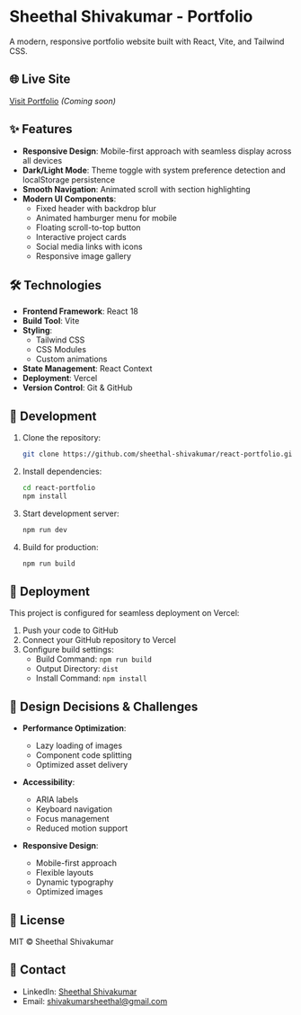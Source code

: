 # Sheethal Shivakumar - Portfolio

A modern, responsive portfolio website built with React, Vite, and Tailwind CSS.

## 🌐 Live Site

[Visit Portfolio](https://sheethal-shivakumar.vercel.app) _(Coming soon)_

## ✨ Features

- **Responsive Design**: Mobile-first approach with seamless display across all devices
- **Dark/Light Mode**: Theme toggle with system preference detection and localStorage persistence
- **Smooth Navigation**: Animated scroll with section highlighting
- **Modern UI Components**:
  - Fixed header with backdrop blur
  - Animated hamburger menu for mobile
  - Floating scroll-to-top button
  - Interactive project cards
  - Social media links with icons
  - Responsive image gallery
  
## 🛠️ Technologies

- **Frontend Framework**: React 18
- **Build Tool**: Vite
- **Styling**: 
  - Tailwind CSS
  - CSS Modules
  - Custom animations
- **State Management**: React Context
- **Deployment**: Vercel
- **Version Control**: Git & GitHub

## 🚀 Development

1. Clone the repository:
   ```bash
   git clone https://github.com/sheethal-shivakumar/react-portfolio.git
   ```

2. Install dependencies:
   ```bash
   cd react-portfolio
   npm install
   ```

3. Start development server:
   ```bash
   npm run dev
   ```

4. Build for production:
   ```bash
   npm run build
   ```

## 💫 Deployment

This project is configured for seamless deployment on Vercel:

1. Push your code to GitHub
2. Connect your GitHub repository to Vercel
3. Configure build settings:
   - Build Command: `npm run build`
   - Output Directory: `dist`
   - Install Command: `npm install`

## 🎨 Design Decisions & Challenges

- **Performance Optimization**:
  - Lazy loading of images
  - Component code splitting
  - Optimized asset delivery
  
- **Accessibility**:
  - ARIA labels
  - Keyboard navigation
  - Focus management
  - Reduced motion support

- **Responsive Design**:
  - Mobile-first approach
  - Flexible layouts
  - Dynamic typography
  - Optimized images

## 📝 License

MIT © Sheethal Shivakumar

## 🤝 Contact

- LinkedIn: [Sheethal Shivakumar](https://www.linkedin.com/in/sheethal-shivakumar/)
- Email: shivakumarsheethal@gmail.com
